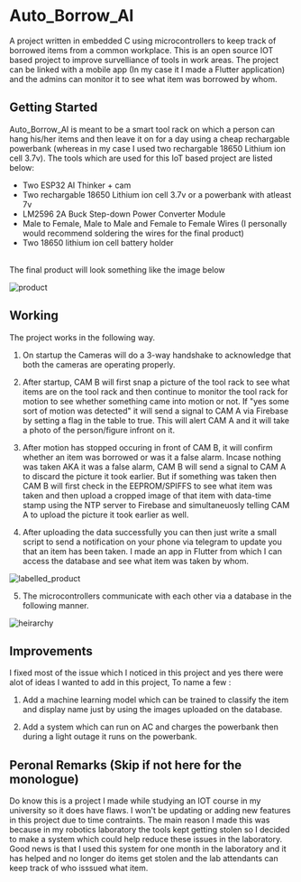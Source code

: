 # Auto_Borrow_AI

A project written in embedded C using microcontrollers to keep track of borrowed items from a common workplace. This is an open source IOT based project to improve survelliance of tools in work areas. The project can be linked with a mobile app (In my case it I made a Flutter application) and the admins can monitor it to see what item was borrowed by whom.

## Getting Started

Auto_Borrow_AI is meant to be a smart tool rack on which a person can hang his/her items and then leave it on for a day using a cheap rechargable powerbank (whereas in my case I used two rechargable 18650 Lithium ion cell 3.7v). The tools which are used for this IoT based project are listed below:


- Two ESP32 AI Thinker + cam
- Two rechargable 18650 Lithium ion cell 3.7v or a powerbank with atleast 7v
- LM2596 2A Buck Step-down Power Converter Module
- Male to Female, Male to Male and Female to Female Wires (I personally would recommend soldering the wires for the final product)
- Two 18650 lithium ion cell battery holder


<br>The final product will look something like the image below

![product](https://user-images.githubusercontent.com/58368527/211133905-42c5941e-8b37-4e11-bcdf-ddec3a8828c3.jpeg)

## Working

The project works in the following way.

1) On startup the Cameras will do a 3-way handshake to acknowledge that both the cameras are operating properly.

2) After startup, CAM B will first snap a picture of the tool rack to see what items are on the tool rack and then continue to monitor the tool rack for motion to see whether something came into motion or not. If "yes some sort of motion was detected" it will send a signal to CAM A via Firebase by setting a flag in the table to true. This will alert CAM A and it will take a photo of the person/figure infront on it.

3) After motion has stopped occuring in front of CAM B, it will confirm whether an item was borrowed or was it a false alarm. Incase nothing was taken AKA it was a false alarm, CAM B will send a signal to CAM A to discard the picture it took earlier. But if something was taken then CAM B will first check in the EEPROM/SPIFFS to see what item was taken and then upload a cropped image of that item with data-time stamp using the NTP server to Firebase and simultaneuosly telling CAM A to upload the picture it took earlier as well.

4) After uploading the data successfully you can then just write a small script to send a notification on your phone via telegram to update you that an item has been taken. I made an app in Flutter from which I can access the database and see what item was taken by whom.

![labelled_product](https://user-images.githubusercontent.com/58368527/211134614-b2f6ba64-2f48-40af-a209-4e13b60275e5.png)

5) The microcontrollers communicate with each other via a database in the following manner.

![heirarchy](https://user-images.githubusercontent.com/58368527/211135026-172935d5-a562-49a5-b84a-e0012a9bde1f.png)


## Improvements

I fixed most of the issue which I noticed in this project and yes there were alot of ideas I wanted to add in this project, To name a few :

1) Add a machine learning model which can be trained to classify the item and display name just by using the images uploaded on the database.

2) Add a system which can run on AC and charges the powerbank then during a light outage it runs on the powerbank.


## Peronal Remarks (Skip if not here for the monologue)

Do know this is a project I made while studying an IOT course in my university so it does have flaws. I won't be updating or adding new features in this project due to time contraints. The main reason I made this was because in my robotics laboratory the tools kept getting stolen so I decided to make a system which could help reduce these issues in the laboratory. Good news is that I used this system for one month in the laboratory and it has helped and no longer do items get stolen and the lab attendants can keep track of who isssued what item.
